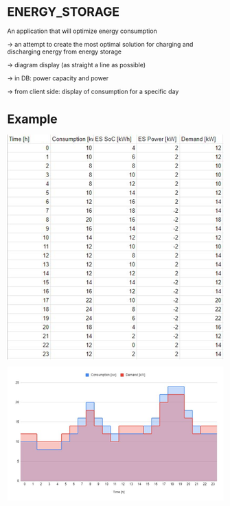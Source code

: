 # ENERGY_STORAGE

An application that will optimize energy consumption

-> an attempt to create the most optimal solution for charging and discharging energy from energy storage

-> diagram display (as straight a line as possible)

-> in DB: power capacity and power

-> from client side: display of consumption for a specific day

# Example

![alt text](https://github.com/SlobodankaJovic/ENERGY_STORAGE/blob/main/LoadDiagram.JPG?raw=true)

![alt text](https://github.com/SlobodankaJovic/ENERGY_STORAGE/blob/main/LoadDiagramChart.JPG?raw=true)
